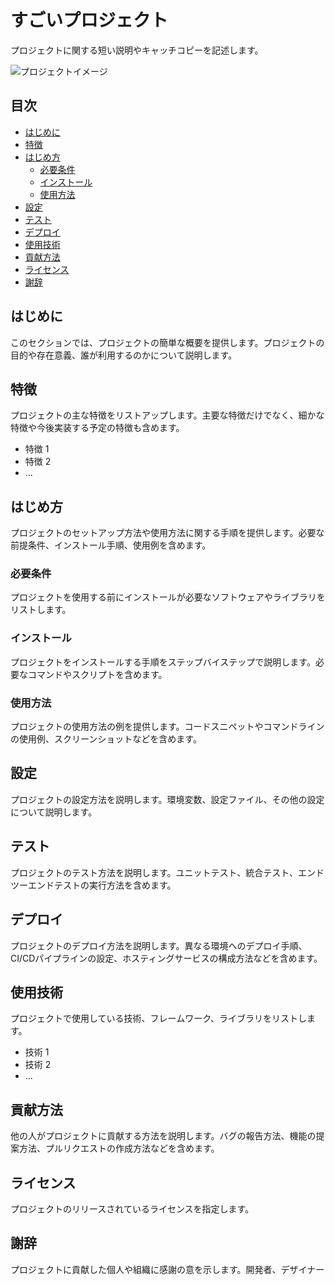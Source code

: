 # すごいプロジェクト

プロジェクトに関する短い説明やキャッチコピーを記述します。

![プロジェクトイメージ](project_image.png)

## 目次

- [はじめに](#はじめに)
- [特徴](#特徴)
- [はじめ方](#はじめ方)
  - [必要条件](#必要条件)
  - [インストール](#インストール)
  - [使用方法](#使用方法)
- [設定](#設定)
- [テスト](#テスト)
- [デプロイ](#デプロイ)
- [使用技術](#使用技術)
- [貢献方法](#貢献方法)
- [ライセンス](#ライセンス)
- [謝辞](#謝辞)

## はじめに

このセクションでは、プロジェクトの簡単な概要を提供します。プロジェクトの目的や存在意義、誰が利用するのかについて説明します。

## 特徴

プロジェクトの主な特徴をリストアップします。主要な特徴だけでなく、細かな特徴や今後実装する予定の特徴も含めます。

- 特徴 1
- 特徴 2
- ...

## はじめ方

プロジェクトのセットアップ方法や使用方法に関する手順を提供します。必要な前提条件、インストール手順、使用例を含めます。

### 必要条件

プロジェクトを使用する前にインストールが必要なソフトウェアやライブラリをリストします。

### インストール

プロジェクトをインストールする手順をステップバイステップで説明します。必要なコマンドやスクリプトを含めます。

### 使用方法

プロジェクトの使用方法の例を提供します。コードスニペットやコマンドラインの使用例、スクリーンショットなどを含めます。

## 設定

プロジェクトの設定方法を説明します。環境変数、設定ファイル、その他の設定について説明します。

## テスト

プロジェクトのテスト方法を説明します。ユニットテスト、統合テスト、エンドツーエンドテストの実行方法を含めます。

## デプロイ

プロジェクトのデプロイ方法を説明します。異なる環境へのデプロイ手順、CI/CDパイプラインの設定、ホスティングサービスの構成方法などを含めます。

## 使用技術

プロジェクトで使用している技術、フレームワーク、ライブラリをリストします。

- 技術 1
- 技術 2
- ...

## 貢献方法

他の人がプロジェクトに貢献する方法を説明します。バグの報告方法、機能の提案方法、プルリクエストの作成方法などを含めます。

## ライセンス

プロジェクトのリリースされているライセンスを指定します。

## 謝辞

プロジェクトに貢献した個人や組織に感謝の意を示します。開発者、デザイナー
